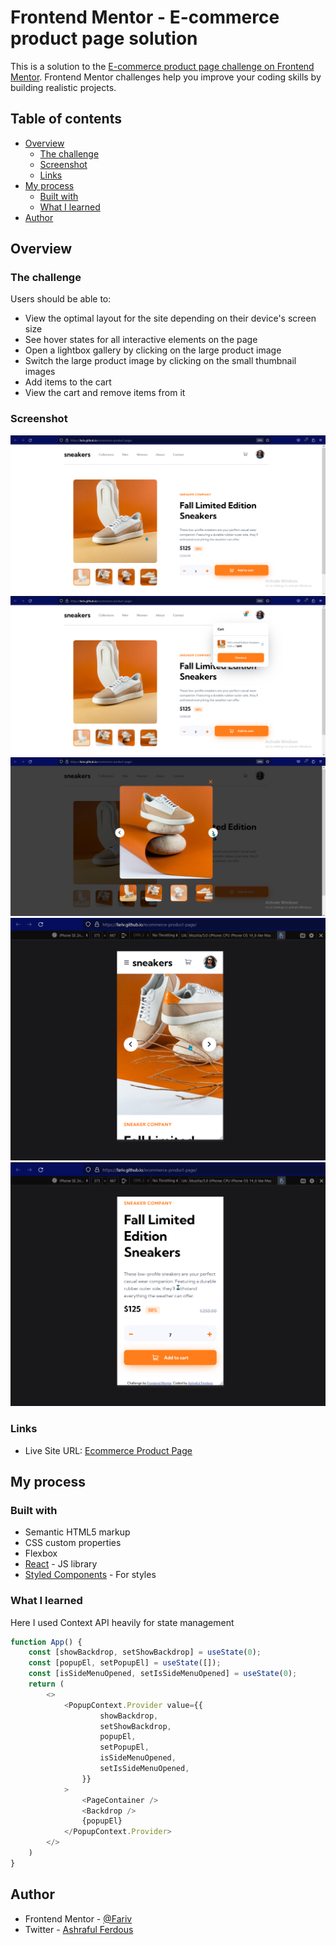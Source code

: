 # Frontend Mentor - E-commerce product page solution

This is a solution to the [E-commerce product page challenge on Frontend Mentor](https://www.frontendmentor.io/challenges/ecommerce-product-page-UPsZ9MJp6). Frontend Mentor challenges help you improve your coding skills by building realistic projects.

## Table of contents

- [Overview](#overview)
  - [The challenge](#the-challenge)
  - [Screenshot](#screenshot)
  - [Links](#links)
- [My process](#my-process)
  - [Built with](#built-with)
  - [What I learned](#what-i-learned)
- [Author](#author)

## Overview

### The challenge

Users should be able to:

- View the optimal layout for the site depending on their device's screen size
- See hover states for all interactive elements on the page
- Open a lightbox gallery by clicking on the large product image
- Switch the large product image by clicking on the small thumbnail images
- Add items to the cart
- View the cart and remove items from it

### Screenshot

![](./ss/ss1.png)
![](./ss/ss2.png)
![](./ss/ss3.png)
![](./ss/ss4.png)
![](./ss/ss5.png)

### Links

- Live Site URL: [Ecommerce Product Page](https://fariv.github.io/ecommerce-product-page/)

## My process

### Built with

- Semantic HTML5 markup
- CSS custom properties
- Flexbox
- [React](https://reactjs.org/) - JS library
- [Styled Components](https://styled-components.com/) - For styles

### What I learned

Here I used Context API heavily for state management

```js
function App() {
    const [showBackdrop, setShowBackdrop] = useState(0);
    const [popupEl, setPopupEl] = useState([]);
    const [isSideMenuOpened, setIsSideMenuOpened] = useState(0);
    return (
        <>
            <PopupContext.Provider value={{
                    showBackdrop, 
                    setShowBackdrop,
                    popupEl, 
                    setPopupEl,
                    isSideMenuOpened,
                    setIsSideMenuOpened,
                }}
            >
                <PageContainer />
                <Backdrop />
                {popupEl}
            </PopupContext.Provider>
        </>
    )
}
```

## Author

- Frontend Mentor - [@Fariv](https://www.frontendmentor.io/profile/fariv)
- Twitter - [Ashraful Ferdous](https://www.linkedin.com/in/ashraful-ferdous-190652119/)
